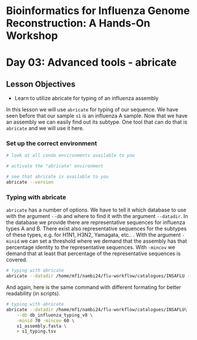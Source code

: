 # Bioinformatics for Influenza Genome Reconstruction: A Hands-On Workshop
# Day 03: Advanced tools - abricate

## Lesson Objectives
* Learn to utilize abricate for typing of an influenza assembly

In this lesson we will use `abricate` for typing of our sequence. We have seen before that our sample `s1` is an influenza A sample. Now that we have an assembly we can easily find out its subtype. One tool that can do that is `abricate` and we will use it here.

### Set up the correct environment

```bash
# look at all conda environments available to you

# activate the "abricate" environment

# see that abricate is available to you
abricate --version
``` 

### Typing with abricate

`abricate` has a number of options. We have to tell it which database to use with the argument `--db` and where to find it with the argument `--datadir`. In the database we provide there are representative sequences for influenza types A and B. There exist also representative sequences for the subtypes of these types, e.g. for H1N1, H3N2, Yamagata, etc.. . With the argument `-minid` we can set a threshold where we demand that the assembly has that percentage identity to the representative sequences. With `-mincov` we demand that at least that percentage of the representative sequences is covered.

```bash
# typing with abricate
abricate --datadir /home/mf1/nambi24/flu-workflow/catalogues/INSAFLU --db db_influenza_typing_v8 -minid 70 -mincov 60 s1_assembly.fasta > s1_typing.tsv
```

And again, here is the same command with different formating for better readability (in scripts).

```bash
# typing with abricate
abricate --datadir /home/mf1/nambi24/flu-workflow/catalogues/INSAFLU\
    --db db_influenza_typing_v8 \
    -minid 70 -mincov 60 \
    s1_assembly.fasta \
    > s1_typing.tsv

```

